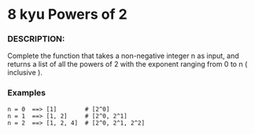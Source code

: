 # 8 kyu Powers of 2

### DESCRIPTION:
Complete the function that takes a non-negative integer n as input, and returns a list of all the powers of 2 with the exponent ranging from 0 to n ( inclusive ).

### Examples
```
n = 0  ==> [1]        # [2^0]
n = 1  ==> [1, 2]     # [2^0, 2^1]
n = 2  ==> [1, 2, 4]  # [2^0, 2^1, 2^2]
```